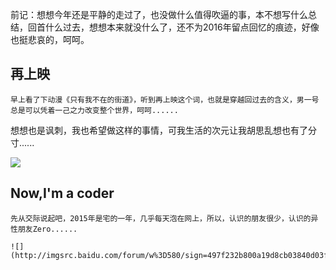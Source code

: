 前记：想想今年还是平静的走过了，也没做什么值得吹逼的事，本不想写什么总结，回首什么过去，想想本来就没什么了，还不为2016年留点回忆的痕迹，好像
也挺悲哀的，呵呵。

再上映
---------------------

    早上看了下动漫《只有我不在的街道》，听到再上映这个词，也就是穿越回过去的含义，男一号总是可以凭着一己之力改变整个世界，呵呵......
想想也是讽刺，我也希望做这样的事情，可我生活的次元让我胡思乱想也有了分寸......

![](http://img15.poco.cn/mypoco/myphoto/20131222/13/54674565201312221327161684091444273_019.jpg)

Now,I'm a coder
---------------------------

    先从交际说起吧，2015年是宅的一年，几乎每天泡在网上，所以，认识的朋友很少，认识的异性朋友Zero......
    
    ![](http://imgsrc.baidu.com/forum/w%3D580/sign=497f232b800a19d8cb03840d03fb82c9/8794a4c27d1ed21b8b34547fad6eddc450da3fae.jpg)
    






